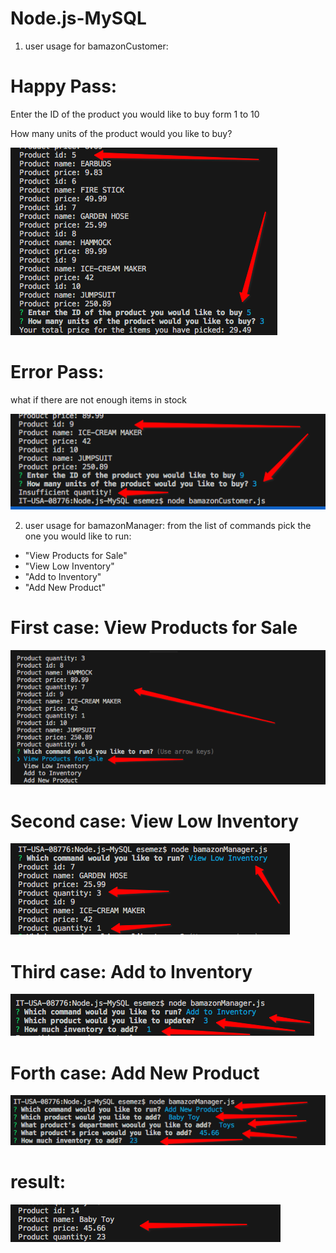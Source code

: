 # Node.js-MySQL
1. user usage for bamazonCustomer:

# Happy Pass:

Enter the ID of the product you would like to buy form 1 to 10

How many units of the product would you like to buy? 

![Screenshot](images/bamazonShot.png)

# Error Pass:

what if there are not enough items in stock

![Screenshot](images/bamazonShot_error.png)

2. user usage for bamazonManager:
from the list of commands pick the one you would like to run:
- "View Products for Sale"
- "View Low Inventory"
- "Add to Inventory"
- "Add New Product"



# First case: View Products for Sale

![Screenshot](images/bamazonManagerShot_1.png)

# Second case: View Low Inventory

![Screenshot](images/bamazonManagerShot_2.png)

# Third case: Add to Inventory

![Screenshot](images/bamazonManagerShot_Add.png)

# Forth case: Add New Product

![Screenshot](images/bamazonManagerShot_NewItem.png)

# result:

![Screenshot](images/bamazonManagerShot_result.png.png)